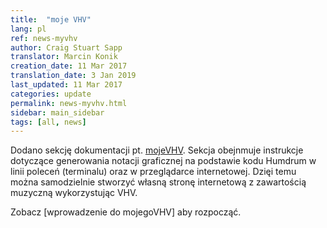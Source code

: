 ```yaml
---
title:  "moje VHV"
lang: pl
ref: news-myvhv
author: Craig Stuart Sapp
translator: Marcin Konik
creation_date: 11 Mar 2017
translation_date: 3 Jan 2019
last_updated: 11 Mar 2017
categories: update
permalink: news-myvhv.html
sidebar: main_sidebar
tags: [all, news]
---
```


Dodano sekcję dokumentacji pt. [mojeVHV](/myvhv/introduction).
Sekcja obejnmuje instrukcje dotyczące generowania notacji graficznej
na podstawie kodu Humdrum w linii poleceń (terminalu) oraz w przeglądarce
internetowej. Dzięi temu można samodzielnie stworzyć własną stronę
internetową z zawartością muzyczną wykorzystując VHV.

Zobacz [wprowadzenie do mojegoVHV] aby rozpocząć.
